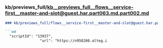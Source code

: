 ### kb/previews_full/kb__previews_full__flows__service-first__master-and-slot@guest.har.part063.md.part002.md

```md
### kb/previews_full/flows__service-first__master-and-slot@guest.har.part063.md (part 002)

```md
  "scriptId": "13937",
                "url": "https://n958200.alteg.i
```

```

```
